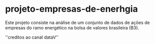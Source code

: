 # projeto-empresas-de-enerhgia
Este projeto consiste na análise de um conjunto de dados de ações de empresas do ramo energético na bolsa de valores brasileira (B3). 

''creditos ao canal dataV''
